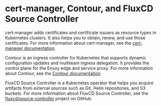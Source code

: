 # cert-manager, Contour, and FluxCD Source Controller

cert-manager adds certificates and certificate issuers as resource types in Kubernetes clusters. It also helps you to obtain, renew, and use those certificates. For more information about cert-manager, see the [cert-manager documentation](https://cert-manager.io/next-docs/).

Contour is an ingress controller for Kubernetes that supports dynamic configuration updates and multiteam ingress delegation. It provides the control plane for the Envoy edge and service proxy.​ For more information about Contour, see the [Contour documentation](https://projectcontour.io/docs/v1.20.0/).

FluxCD Source Controller is a Kubernetes operator that helps you acquire artifacts from external sources such as Git, Helm repositories, and S3 buckets. For more information about FluxCD Source Controller, see the [fluxcd/source-controller](https://github.com/fluxcd/source-controller) project on GitHub.
